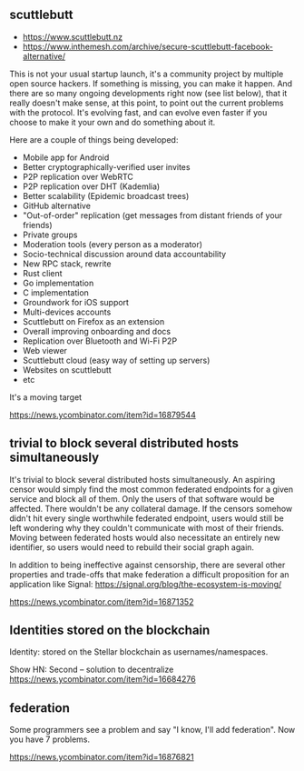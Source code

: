 ## scuttlebutt

- https://www.scuttlebutt.nz
- https://www.inthemesh.com/archive/secure-scuttlebutt-facebook-alternative/

This is not your usual startup launch, it's a community project by multiple open source hackers. If something is missing, you can make it happen. And there are so many ongoing developments right now (see list below), that it really doesn't make sense, at this point, to point out the current problems with the protocol. It's evolving fast, and can evolve even faster if you choose to make it your own and do something about it.

Here are a couple of things being developed:

- Mobile app for Android
- Better cryptographically-verified user invites
- P2P replication over WebRTC
- P2P replication over DHT (Kademlia)
- Better scalability (Epidemic broadcast trees)
- GitHub alternative
- "Out-of-order" replication (get messages from distant friends of your friends)
- Private groups
- Moderation tools (every person as a moderator)
- Socio-technical discussion around data accountability
- New RPC stack, rewrite
- Rust client
- Go implementation
- C implementation
- Groundwork for iOS support
- Multi-devices accounts
- Scuttlebutt on Firefox as an extension
- Overall improving onboarding and docs
- Replication over Bluetooth and Wi-Fi P2P
- Web viewer
- Scuttlebutt cloud (easy way of setting up servers)
- Websites on scuttlebutt
- etc

It's a moving target

https://news.ycombinator.com/item?id=16879544

## trivial to block several distributed hosts simultaneously

It's trivial to block several distributed hosts simultaneously. An aspiring censor would simply find the most common federated endpoints for a given service and block all of them. Only the users of that software would be affected. There wouldn't be any collateral damage.
If the censors somehow didn't hit every single worthwhile federated endpoint, users would still be left wondering why they couldn't communicate with most of their friends. Moving between federated hosts would also necessitate an entirely new identifier, so users would need to rebuild their social graph again.

In addition to being ineffective against censorship, there are several other properties and trade-offs that make federation a difficult proposition for an application like Signal: https://signal.org/blog/the-ecosystem-is-moving/

https://news.ycombinator.com/item?id=16871352

## Identities stored on the blockchain

Identity: stored on the Stellar blockchain as usernames/namespaces.

Show HN: Second – solution to decentralize https://news.ycombinator.com/item?id=16684276

## federation

Some programmers see a problem and say "I know, I'll add federation". Now you have 7 problems.

https://news.ycombinator.com/item?id=16876821